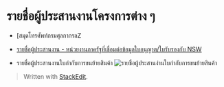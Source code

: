 # รายชื่อผู้ประสานงานโครงการต่าง ๆ 

- [สมุดโทรศัพท์กรมศุลกากรลZ
- [รายชื่อผู้ประสานงาน - หน่วยงานภาครัฐที่เชื่อมต่อข้อมูลใบอนุญาต/ใบรับรองกับ NSW](http://www.customs.go.th/data_files/0def26c23649cb0adfebbfb9b189a623.pdf)


- รายชื่อผู้ประสานงานใบกำกับการขนย้ายสินค้า
![รายชื่อผู้ประสานง่านใบกำกับการขนย้ายสินค้า](https://github.com/yosarawut/WorkingArea/raw/master/KnowledgeCenter/e-Customs/img/contact_port.jpg)


> Written with [StackEdit](https://stackedit.io/).
<!--stackedit_data:
eyJoaXN0b3J5IjpbLTE4MjU1MjY2OSwtMTM5NjEyMjcwNCwtMT
k1NDIxMDY5NiwtMTU4NjY5OTc0NF19
-->